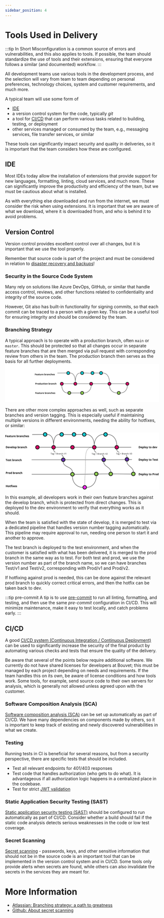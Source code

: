 ```yaml
---
sidebar_position: 4
---
```

# Tools Used in Delivery
:::tip In Short
Misconfiguration is a common source of errors and vulnerabilities, and this also applies to tools. If possible, the team should standardize the use of tools and their extensions, ensuring that everyone follows a similar (and documented) workflow.
:::

All development teams use various tools in the development process, and the selection will vary from team to team depending on personal preferences, technology choices, system and customer requirements, and much more.

A typical team will use some form of
* [IDE](https://en.wikipedia.org/wiki/Integrated_development_environment)
* a version control system for the code, typically _git_
* a tool for [CI/CD](https://en.wikipedia.org/wiki/CI/CD) that can perform various tasks related to building, testing, or deployment
* other services managed or consumed by the team, e.g., messaging services, file transfer services, or similar

These tools can significantly impact security and quality in deliveries, so it is important that the team considers how these are configured.

## IDE
Most IDEs today allow the installation of extensions that provide support for new languages, formatting, linting, cloud services, and much more. These can significantly improve the productivity and efficiency of the team, but we must be cautious about what is installed.

As with everything else downloaded and run from the internet, we must consider the risk when using extensions. It is important that we are aware of what we download, where it is downloaded from, and who is behind it to avoid problems. 

## Version Control
Version control provides excellent control over all changes, but it is important that we use the tool properly.

Remember that source code is part of the project and must be considered in relation to [disaster recovery and backups](03_business_continuity)!

### Security in the Source Code System
Many rely on solutions like Azure DevOps, GitHub, or similar that handle access control, reviews, and other functions related to confidentiality and integrity of the source code.

However, Git also has built-in functionality for signing commits, so that each commit can be traced to a person with a given key. This can be a useful tool for ensuring integrity and should be considered by the team.

### Branching Strategy
A typical approach is to operate with a production branch, often `main` or `master`. This should be protected so that all changes occur in separate feature branches that are then merged via pull request with corresponding review from others in the team. The production branch then serves as the basis for all further deployments.
![Trunk-based merging](src_trunk.png)

There are other more complex approaches as well, such as separate branches and version tagging. This is especially useful if maintaining multiple versions in different environments, needing the ability for hotfixes, or similar:

![More advanced merging](src_advanced.png)

In this example, all developers work in their own feature branches against the develop branch, which is protected from direct changes. This is deployed to the dev environment to verify that everything works as it should.

When the team is satisfied with the state of develop, it is merged to test via a dedicated pipeline that handles version number tagging automatically. This pipeline may require approval to run, needing one person to start it and another to approve.

The test branch is deployed to the test environment, and when the customer is satisfied with what has been delivered, it is merged to the prod branch in the same way as to test. For both test and prod, we use the version number as part of the branch name, so we can have branches Test/v1 and Test/v2, corresponding with Prod/v1 and Prod/v2.

If hotfixing against prod is needed, this can be done against the relevant prod branch to quickly correct critical errors, and then the hotfix can be taken back to dev.

:::tip pre-commit
A tip is to use [pre-commit](https://pre-commit.com) to run all linting, formatting, and testing, and then use the same _pre-commit_ configuration in CI/CD. This will minimize maintenance, make it easy to test locally, and catch problems early.
:::

## CI/CD
A good [CI/CD system (Continuous Integration / Continuous Deployment)](../04_deploy/01_cicd) can be used to significantly increase the security of the final product by automating various checks and tests that ensure the quality of the delivery.

Be aware that several of the points below require additional software. We currently do not have shared licenses for developers at Bouvet; this must be managed by each project depending on needs and requirements. If the team handles this on its own, be aware of license conditions and how tools work. Some tools, for example, send source code to their own servers for analysis, which is generally not allowed unless agreed upon with the customer.

### Software Composition Analysis (SCA)
[Software composition analysis (SCA)](../03_develop/05_software_supply_chain) can be set up automatically as part of CI/CD. We have many dependencies on components made by others, so it is important to keep track of existing and newly discovered vulnerabilities in what we create.

### Testing
Running tests in CI is beneficial for several reasons, but from a security perspective, there are specific tests that should be included.

* Test all relevant endpoints for 401/403 responses
* Test code that handles authorization (who gets to do what). It is advantageous if all authorization logic happens in a centralized place in the codebase.
* Test for strict [JWT validation](https://owasp.org/www-project-web-security-testing-guide/latest/4-Web_Application_Security_Testing/06-Session_Management_Testing/10-Testing_JSON_Web_Tokens)

### Static Application Security Testing (SAST)
[Static application security testing (SAST)](../03_develop/07_sikkerhetstesting) should be configured to run automatically as part of CI/CD. Consider whether a build should fail if the static code analysis detects serious weaknesses in the code or low test coverage.

### Secret Scanning
[Secret scanning](../03_develop/02_secrets) - passwords, keys, and other sensitive information that should not be in the source code is an important tool that can be implemented in the version control system and in CI/CD. Some tools only provide alerts when secrets are found, while others can also invalidate the secrets in the services they are meant for.

# More Information
* [Atlassian: Branching strategy: a path to greatness](https://www.atlassian.com/agile/software-development/branching)
* [Github: About secret scanning](https://docs.github.com/en/code-security/secret-scanning/about-secret-scanning)

